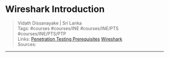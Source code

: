 # Wireshark Introduction

> Vidath Dissanayake | Sri Lanka  
> Tags: #courses #courses/INE #courses/INE/PTS #courses/INE/PTS/PTP  
> Links: [Penetration Testing Prerequisites](../Penetration%20Testing%20Prerequisites.md) [Wireshark](../../../../../tools/hacking/network/packet%20sniffers/Wireshark.md)  
> Sources:  

---